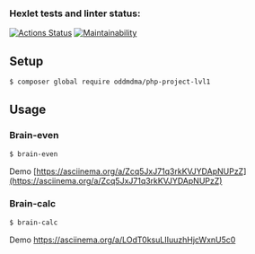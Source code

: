 ### Hexlet tests and linter status:
[![Actions Status](https://github.com/oddmdma/php-project-lvl1/actions/workflows/hexlet-check.yml/badge.svg)](https://github.com/oddmdma/php-project-lvl1/actions)
[![Maintainability](https://api.codeclimate.com/v1/badges/4c0cd8ae4489822d4b01/maintainability)](https://codeclimate.com/github/oddmdma/php-project-lvl1/maintainability)

## Setup

```sh
$ composer global require oddmdma/php-project-lvl1
```

## Usage

### Brain-even
```sh
$ brain-even
```
Demo [https://asciinema.org/a/Zcq5JxJ71q3rkKVJYDApNUPzZ](https://asciinema.org/a/Zcq5JxJ71q3rkKVJYDApNUPzZ)

### Brain-calc
```sh
$ brain-calc
```

Demo [https://asciinema.org/a/LOdT0ksuLIIuuzhHjcWxnU5c0
](https://asciinema.org/a/LOdT0ksuLIIuuzhHjcWxnU5c0)

